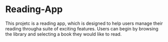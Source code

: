 # Reading-App

This projetc is a reading app, which is designed to help users manage their reading througha suite of exciting features. Users can begin by browsing the library and selecting a book they would like to read.